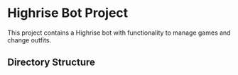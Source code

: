# Highrise Bot Project

This project contains a Highrise bot with functionality to manage games and change outfits.

## Directory Structure
